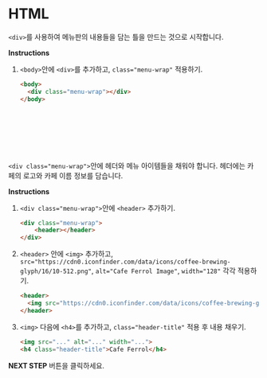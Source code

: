 # HTML
`<div>`를 사용하여 메뉴판의 내용들을 담는 틀을 만드는 것으로 시작합니다. 

**Instructions**
1. `<body>`안에 `<div>`를 추가하고, `class="menu-wrap"` 적용하기. 
    ```html
    <body>
      <div class="menu-wrap"></div>
    </body>
    ```


​    
## <header>
`<div class="menu-wrap">`안에 헤더와 메뉴 아이템들을 채워야 합니다. 헤더에는 카페의 로고와 카페 이름 정보를 담습니다.

**Instructions**
1. `<div class="menu-wrap">`안에 `<header>` 추가하기. 
    ```html
    <div class="menu-wrap">
        <header></header>
    </div>
    ```
1. `<header>` 안에 `<img>` 추가하고, `src="https://cdn0.iconfinder.com/data/icons/coffee-brewing-glyph/16/10-512.png"`, `alt="Cafe Ferrol Image"`, `width="128"` 각각 적용하기.
    ```html
    <header>
      <img src="https://cdn0.iconfinder.com/data/icons/coffee-brewing-glyph/16/10-512.png" alt="Cafe Ferrol image" width="128">
    </header>
    ```
1. `<img>` 다음에 `<h4>`를 추가하고, `class="header-title"` 적용 후 내용 채우기.
    ```html
    <img src="..." alt="..." width="...">
    <h4 class="header-title">Cafe Ferrol</h4> 
    ```



**NEXT STEP** 버튼을 클릭하세요.